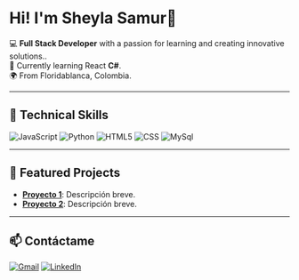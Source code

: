 # Hi! I'm Sheyla Samur👋

💻 **Full Stack Developer** with a passion for learning and creating innovative solutions..  
🚀 Currently learning React **C#**.  
🌍 From Floridablanca, Colombia.  

---

## 🚀 Technical Skills
![JavaScript](https://img.shields.io/badge/-JavaScript-F7DF1E?style=flat&logo=javascript&logoColor=000)
![Python](https://img.shields.io/badge/-Python-3776AB?style=flat&logo=python&logoColor=fff)
![HTML5](https://img.shields.io/badge/-HTML5-E34F26?style=flat&logo=html5&logoColor=fff)
![CSS]()
![MySql]()


---

## 📌 Featured Projects
- **[Proyecto 1](link)**: Descripción breve.
- **[Proyecto 2](link)**: Descripción breve.

---

## 📫 Contáctame
[![Gmail](https://img.shields.io/badge/-Gmail-D14836?style=flat&logo=gmail&logoColor=fff)](mailto:tuemail@gmail.com)
[![LinkedIn](https://img.shields.io/badge/-LinkedIn-0A66C2?style=flat&logo=linkedin&logoColor=fff)](https://www.linkedin.com/in/sheyla-samur-30a341174?utm_source=share&utm_campaign=share_via&utm_content=profile&utm_medium=android_app)

